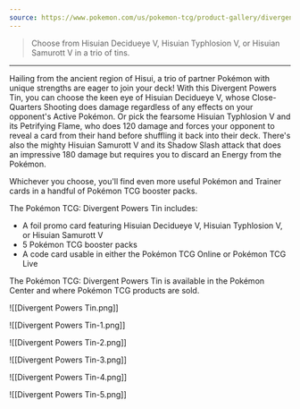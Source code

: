```yaml
---
source: https://www.pokemon.com/us/pokemon-tcg/product-gallery/divergent-powers-tin/
---
```


> Choose from Hisuian Decidueye V, Hisuian Typhlosion V, or Hisuian Samurott V in a trio of tins.

---
Hailing from the ancient region of Hisui, a trio of partner Pokémon with unique strengths are eager to join your deck! With this Divergent Powers Tin, you can choose the keen eye of Hisuian Decidueye V, whose Close-Quarters Shooting does damage regardless of any effects on your opponent's Active Pokémon. Or pick the fearsome Hisuian Typhlosion V and its Petrifying Flame, who does 120 damage and forces your opponent to reveal a card from their hand before shuffling it back into their deck. There's also the mighty Hisuian Samurott V and its Shadow Slash attack that does an impressive 180 damage but requires you to discard an Energy from the Pokémon.

Whichever you choose, you'll find even more useful Pokémon and Trainer cards in a handful of Pokémon TCG booster packs.

The Pokémon TCG: Divergent Powers Tin includes:

- A foil promo card featuring Hisuian Decidueye V, Hisuian Typhlosion V, or Hisuian Samurott V
- 5 Pokémon TCG booster packs
- A code card usable in either the Pokémon TCG Online or Pokémon TCG Live

The Pokémon TCG: Divergent Powers Tin is available in the Pokémon Center and where Pokémon TCG products are sold.

![[Divergent Powers Tin.png]]

![[Divergent Powers Tin-1.png]]

![[Divergent Powers Tin-2.png]]

![[Divergent Powers Tin-3.png]]

![[Divergent Powers Tin-4.png]]

![[Divergent Powers Tin-5.png]]

